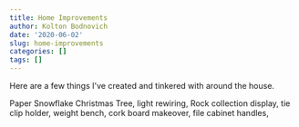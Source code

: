 ```yaml
---
title: Home Improvements
author: Kolton Bodnovich
date: '2020-06-02'
slug: home-improvements
categories: []
tags: []
---
```


Here are a few things I've created and tinkered with around the house. 

<!--more-->

Paper Snowflake Christmas Tree, light rewiring, Rock collection display, tie clip holder, weight bench, cork board makeover, file cabinet handles, 